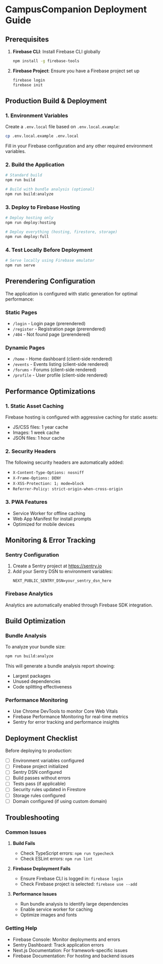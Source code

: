 # CampusCompanion Deployment Guide

## Prerequisites

1. **Firebase CLI**: Install Firebase CLI globally
   ```bash
   npm install -g firebase-tools
   ```

2. **Firebase Project**: Ensure you have a Firebase project set up
   ```bash
   firebase login
   firebase init
   ```

## Production Build & Deployment

### 1. Environment Variables
Create a `.env.local` file based on `.env.local.example`:
```bash
cp .env.local.example .env.local
```

Fill in your Firebase configuration and any other required environment variables.

### 2. Build the Application
```bash
# Standard build
npm run build

# Build with bundle analysis (optional)
npm run build:analyze
```

### 3. Deploy to Firebase Hosting
```bash
# Deploy hosting only
npm run deploy:hosting

# Deploy everything (hosting, firestore, storage)
npm run deploy:full
```

### 4. Test Locally Before Deployment
```bash
# Serve locally using Firebase emulator
npm run serve
```

## Prerendering Configuration

The application is configured with static generation for optimal performance:

### Static Pages
- `/login` - Login page (prerendered)
- `/register` - Registration page (prerendered)
- `/404` - Not found page (prerendered)

### Dynamic Pages
- `/home` - Home dashboard (client-side rendered)
- `/events` - Events listing (client-side rendered)
- `/forums` - Forums (client-side rendered)
- `/profile` - User profile (client-side rendered)

## Performance Optimizations

### 1. Static Asset Caching
Firebase hosting is configured with aggressive caching for static assets:
- JS/CSS files: 1 year cache
- Images: 1 week cache
- JSON files: 1 hour cache

### 2. Security Headers
The following security headers are automatically added:
- `X-Content-Type-Options: nosniff`
- `X-Frame-Options: DENY`
- `X-XSS-Protection: 1; mode=block`
- `Referrer-Policy: strict-origin-when-cross-origin`

### 3. PWA Features
- Service Worker for offline caching
- Web App Manifest for install prompts
- Optimized for mobile devices

## Monitoring & Error Tracking

### Sentry Configuration
1. Create a Sentry project at https://sentry.io
2. Add your Sentry DSN to environment variables:
   ```env
   NEXT_PUBLIC_SENTRY_DSN=your_sentry_dsn_here
   ```

### Firebase Analytics
Analytics are automatically enabled through Firebase SDK integration.

## Build Optimization

### Bundle Analysis
To analyze your bundle size:
```bash
npm run build:analyze
```

This will generate a bundle analysis report showing:
- Largest packages
- Unused dependencies
- Code splitting effectiveness

### Performance Monitoring
- Use Chrome DevTools to monitor Core Web Vitals
- Firebase Performance Monitoring for real-time metrics
- Sentry for error tracking and performance insights

## Deployment Checklist

Before deploying to production:

- [ ] Environment variables configured
- [ ] Firebase project initialized
- [ ] Sentry DSN configured
- [ ] Build passes without errors
- [ ] Tests pass (if applicable)
- [ ] Security rules updated in Firestore
- [ ] Storage rules configured
- [ ] Domain configured (if using custom domain)

## Troubleshooting

### Common Issues

1. **Build Fails**
   - Check TypeScript errors: `npm run typecheck`
   - Check ESLint errors: `npm run lint`

2. **Firebase Deployment Fails**
   - Ensure Firebase CLI is logged in: `firebase login`
   - Check Firebase project is selected: `firebase use --add`

3. **Performance Issues**
   - Run bundle analysis to identify large dependencies
   - Enable service worker for caching
   - Optimize images and fonts

### Getting Help

- Firebase Console: Monitor deployments and errors
- Sentry Dashboard: Track application errors
- Next.js Documentation: For framework-specific issues
- Firebase Documentation: For hosting and backend issues
